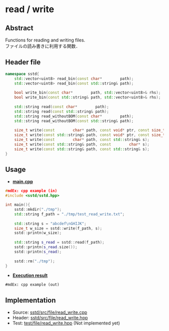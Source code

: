 # read / write
## Abstract
Functions for reading and writing files.  
ファイルの読み書きに利用する関数．

## Header file
```cpp
namespace sstd{
    std::vector<uint8> read_bin(const char*        path);
    std::vector<uint8> read_bin(const std::string& path);
    
    bool write_bin(const char*        path, std::vector<uint8>& rhs);
    bool write_bin(const std::string& path, std::vector<uint8>& rhs);
    
    std::string read(const char*        path);
    std::string read(const std::string& path);
    std::string read_withoutBOM(const char*        path);
    std::string read_withoutBOM(const std::string& path);
    
    size_t write(const        char* path, const void* ptr, const size_t type_size, const size_t num); // (1)
    size_t write(const std::string& path, const void* ptr, const size_t type_size, const size_t num); // (2)
    size_t write(const        char* path, const std::string& s);                                      // (3)
    size_t write(const std::string& path, const        char* s);                                      // (4)
    size_t write(const std::string& path, const std::string& s);                                      // (5)
}
```

## Usage
- <u>**main.cpp**</u>
```cpp
#mdEx: cpp example (in)
#include <sstd/sstd.hpp>

int main(){
    sstd::mkdir("./tmp");
    std::string f_path = "./tmp/test_read_write.txt";
    
    std::string s = "abcdef\nGHIJK";
    size_t w_size = sstd::write(f_path, s);
    sstd::printn(w_size);
    
    std::string s_read = sstd::read(f_path);
    sstd::printn(s_read.size());
    sstd::printn(s_read);
    
    sstd::rm("./tmp");
}
```
- <u>**Execution result**</u>
```
#mdEx: cpp example (out)
```

## Implementation
- Source: [sstd/src/file/read_write.cpp](https://github.com/admiswalker/SubStandardLibrary-SSTD-/blob/master/sstd/src/file/read_write.cpp)
- Header: [sstd/src/file/read_write.hpp](https://github.com/admiswalker/SubStandardLibrary-SSTD-/blob/master/sstd/src/file/read_write.hpp)
- Test: [test/file/read_write.hpp](https://github.com/admiswalker/SubStandardLibrary-SSTD-/blob/master/test/file/read_write.hpp)
  (Not implemented yet)

